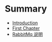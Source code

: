 # Summary

* [Introduction](README.md)
* [First Chapter](chapter1.md)
* [RabbitMq 说明](rabbitmq-shuo-ming.md)

